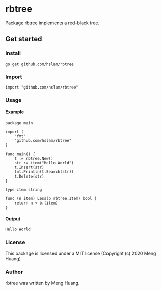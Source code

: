 # rbtree
Package rbtree implements a red–black tree.

## Get started

### Install
```
go get github.com/hslam/rbtree
```
### Import
```
import "github.com/hslam/rbtree"
```
### Usage
#### Example
```
package main

import (
	"fmt"
	"github.com/hslam/rbtree"
)

func main() {
	t := rbtree.New()
	str := item("Hello World")
	t.Insert(str)
	fmt.Println(t.Search(str))
	t.Delete(str)
}

type item string

func (n item) Less(b rbtree.Item) bool {
	return n < b.(item)
}
```

#### Output
```
Hello World
```

### License
This package is licensed under a MIT license (Copyright (c) 2020 Meng Huang)

### Author
rbtree was written by Meng Huang.


